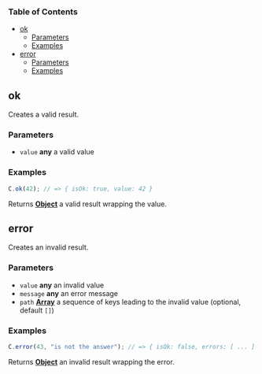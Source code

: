 <!-- Generated by documentation.js. Update this documentation by updating the source code. -->

### Table of Contents

-   [ok][1]
    -   [Parameters][2]
    -   [Examples][3]
-   [error][4]
    -   [Parameters][5]
    -   [Examples][6]

## ok

Creates a valid result.

### Parameters

-   `value` **any** a valid value

### Examples

```javascript
C.ok(42); // => { isOk: true, value: 42 }
```

Returns **[Object][7]** a valid result wrapping the value.

## error

Creates an invalid result.

### Parameters

-   `value` **any** an invalid value
-   `message` **any** an error message
-   `path` **[Array][8]** a sequence of keys leading to the invalid value (optional, default `[]`)

### Examples

```javascript
C.error(43, "is not the answer"); // => { isOk: false, errors: [ ... ] }
```

Returns **[Object][7]** an invalid result wrapping the error.

[1]: #ok

[2]: #parameters

[3]: #examples

[4]: #error

[5]: #parameters-1

[6]: #examples-1

[7]: https://developer.mozilla.org/docs/Web/JavaScript/Reference/Global_Objects/Object

[8]: https://developer.mozilla.org/docs/Web/JavaScript/Reference/Global_Objects/Array
